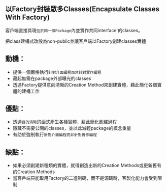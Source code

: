 ## 以Factory封裝眾多Classes(Encapsulate Classes With Factory)

客戶端直接具現`位於同一個Package`內並實作共同interface`的classes。

把class建構式改設為non-public並讓客戶端以Factory創建classes實體


## 動機：

* 提供一個嚴格執行`針對介面編程而非針對實作編程`
* 藏起無需在package外部曝光的classes
* 透過Factory提供意向清晰的Creation Method來創建實體，藉此簡化各個實體的建構工作




## 優點：

* 透過`目的清晰`的函式產生各種實體，藉此簡化創建過程
* 隱藏不需要公開的classes，並以此減輕package的概念重量
* 有助於強制執行`針對介面編程而非針對實作編程`

## 缺點：

* 如果必須創建新種類的實體，就得創造出新的Creation Methods或更新舊有的Creation Methods
* 當客戶端只能取用Factory的二進制碼，而不是源碼時，客製化能力會受到限制


